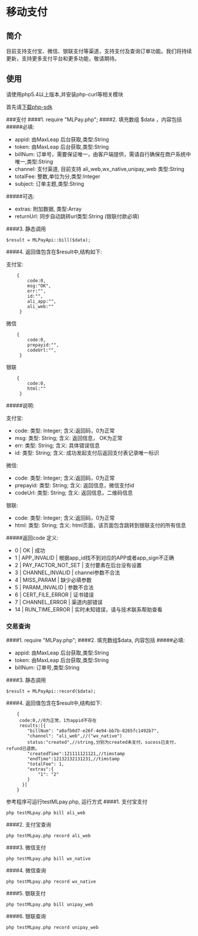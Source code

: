 # 移动支付
## 简介

目前支持支付宝、微信、银联支付等渠道，支持支付及查询订单功能。我们将持续更新，支持更多支付平台和更多功能，敬请期待。

## 使用
请使用php5.4以上版本,并安装php-curl等相关模块

首先请<a class="download-sdk" href="https://github.com/MaxLeap/SDK-MaxPay-PHP/archive/master.zip" target="_blank">下载php-sdk</a>

###支付
####1. require "MLPay.php";
####2. 填充数组 $data ，内容包括
#####必填: 
*  appid: 由MaxLeap 后台获取,类型:String
*  token: 由MaxLeap 后台获取,类型:String
*  billNum: 订单号，需要保证唯一，由客户端提供，需请自行确保在商户系统中唯一,类型:String
*  channel: 支付渠道, 目前支持 ali_web,wx_native,unipay_web 类型:String
*  totalFee: 整数,单位为分,类型:Integer
*  subject: 订单主题,类型:String

#####可选:

*  extras: 附加数据, 类型:Array
*  returnUrl: 同步自动跳转url类型:String (银联付款必填)

####3. 静态调用 

```
$result = MLPayApi::bill($data);
```

####4. 返回值包含在$result中,结构如下:

支付宝:
```
    {
        code:0,
        msg:"OK",
        err:"",
        id:"",
        ali_app:"",
        ali_web:""
     }
```

微信
```
    {
        code:0,
        prepayid:"",
        codeUrl:"",
     }
```

银联
```
    {
        code:0,
        html:""
     }
```

#####说明:

支付宝:
*  code: 类型: Integer; 含义:返回码，0为正常
*  msg: 类型: String; 含义: 返回信息， OK为正常
*  err: 类型: String; 含义: 具体错误信息
*  id: 类型: String; 含义: 成功发起支付后返回支付表记录唯一标识

微信:
*  code: 类型: Integer; 含义:返回码，0为正常
*  prepayid: 类型: String; 含义: 返回信息，微信支付id
*  codeUrl: 类型: String; 含义: 返回信息，二维码信息

银联:
*  code: 类型: Integer; 含义:返回码，0为正常
*  html: 类型: String; 含义: html页面，该页面包含跳转到银联支付的所有信息

#####返回code 定义:
*  0 | OK | 成功
*  1 | APP_INVALID | 根据app_id找不到对应的APP或者app_sign不正确
*  2 | PAY_FACTOR_NOT_SET | 支付要素在后台没有设置
*  3 | CHANNEL_INVALID | channel参数不合法
*  4 | MISS_PARAM | 缺少必填参数
*  5 | PARAM_INVALID | 参数不合法
*  6 | CERT_FILE_ERROR | 证书错误
*  7 | CHANNEL_ERROR | 渠道内部错误
*  14 | RUN_TIME_ERROR | 实时未知错误，请与技术联系帮助查看

### 交易查询
####1. require "MLPay.php";
####2. 填充数组$data, 内容包括
#####必填: 
*  appid: 由MaxLeap 后台获取,类型:String
*  token: 由MaxLeap 后台获取,类型:String
*  billNum: 订单号,类型:String

####3. 静态调用 
```
$result = MLPayApi::record($data);
```
####4. 返回值包含在$result中,结构如下:
```
    {
     code:0,//0为正常，1为appid不存在
     results:[{
        "billNum": "a0afb0d7-e26f-4e94-bb7b-8265fc1492b7",
        "channel": "ali_web",//("wx_native")
        status:"created",//string,分别为created未支付，sucess已支付，refund已退款。
        "createdTime":121111121121,//timstamp
        "endTime":12132132131231,//timstamp
        "totalFee": 1,
        "extras":{
            "1": "2"
        }
      }]
    }
```  
参考程序可运行testMLpay.php, 运行方式
####1. 支付宝支付
```
php testMLpay.php bill ali_web
```
####2. 支付宝查询
```
php testMLpay.php record ali_web
```
####3. 微信支付
```
php testMLpay.php bill wx_native
```
####4. 微信查询
```
php testMLpay.php record wx_native
```
####5. 银联支付
```
php testMLpay.php bill unipay_web
```
####6. 银联查询
```
php testMLpay.php record unipay_web 
```
